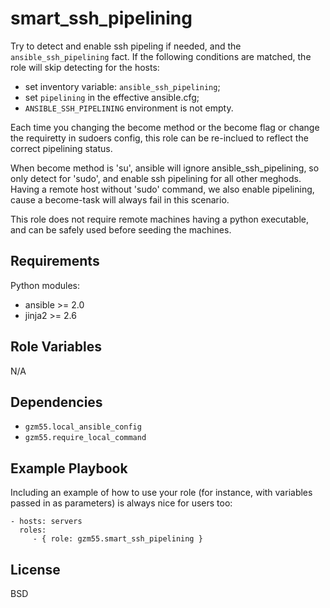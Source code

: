 smart_ssh_pipelining
====================

Try to detect and enable ssh pipeling if needed, and the `ansible_ssh_pipelining` fact.
If the following conditions are matched, the role will skip detecting for the hosts:
- set inventory variable: `ansible_ssh_pipelining`;
- set `pipelining` in the effective ansible.cfg;
- `ANSIBLE_SSH_PIPELINING` environment is not empty.

Each time you changing the become method or the become flag or change the requiretty in sudoers config,
this role can be re-inclued to reflect the correct pipelining status.

When become method is 'su', ansible will ignore ansible_ssh_pipelining, so only detect for 'sudo',
and enable ssh pipelining for all other meghods. Having a remote host without 'sudo' command,
we also enable pipelining, cause a become-task will always fail in this scenario.

This role does not require remote machines having a python executable,
and can be safely used before seeding the machines.

Requirements
------------

Python modules:
- ansible >= 2.0
- jinja2 >= 2.6

Role Variables
--------------

N/A

Dependencies
------------

- `gzm55.local_ansible_config`
- `gzm55.require_local_command`

Example Playbook
----------------

Including an example of how to use your role (for instance, with variables passed in as parameters) is always nice for users too:

    - hosts: servers
      roles:
         - { role: gzm55.smart_ssh_pipelining }

License
-------

BSD
